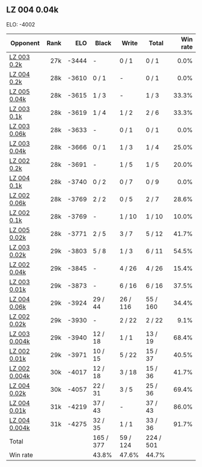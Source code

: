## LZ 004 0.04k ##

ELO: -4002

Opponent | Rank | ELO | Black | Write | Total | Win rate
---------|-----:|----:|-------|-------|-------|-------:
[LZ 003 0.2k](LZ%20003%200.2k.md) | 27k | -3444 | - | 0 / 1 | 0 / 1 | 0.0%
[LZ 004 0.2k](LZ%20004%200.2k.md) | 28k | -3610 | 0 / 1 | - | 0 / 1 | 0.0%
[LZ 005 0.04k](LZ%20005%200.04k.md) | 28k | -3615 | 1 / 3 | - | 1 / 3 | 33.3%
[LZ 003 0.1k](LZ%20003%200.1k.md) | 28k | -3619 | 1 / 4 | 1 / 2 | 2 / 6 | 33.3%
[LZ 003 0.06k](LZ%20003%200.06k.md) | 28k | -3633 | - | 0 / 1 | 0 / 1 | 0.0%
[LZ 003 0.04k](LZ%20003%200.04k.md) | 28k | -3666 | 0 / 1 | 1 / 3 | 1 / 4 | 25.0%
[LZ 002 0.2k](LZ%20002%200.2k.md) | 28k | -3691 | - | 1 / 5 | 1 / 5 | 20.0%
[LZ 004 0.1k](LZ%20004%200.1k.md) | 28k | -3740 | 0 / 2 | 0 / 7 | 0 / 9 | 0.0%
[LZ 002 0.06k](LZ%20002%200.06k.md) | 28k | -3769 | 2 / 2 | 0 / 5 | 2 / 7 | 28.6%
[LZ 002 0.1k](LZ%20002%200.1k.md) | 28k | -3769 | - | 1 / 10 | 1 / 10 | 10.0%
[LZ 005 0.02k](LZ%20005%200.02k.md) | 28k | -3771 | 2 / 5 | 3 / 7 | 5 / 12 | 41.7%
[LZ 003 0.02k](LZ%20003%200.02k.md) | 29k | -3803 | 5 / 8 | 1 / 3 | 6 / 11 | 54.5%
[LZ 002 0.04k](LZ%20002%200.04k.md) | 29k | -3845 | - | 4 / 26 | 4 / 26 | 15.4%
[LZ 003 0.01k](LZ%20003%200.01k.md) | 29k | -3873 | - | 6 / 16 | 6 / 16 | 37.5%
[LZ 004 0.06k](LZ%20004%200.06k.md) | 29k | -3924 | 29 / 44 | 26 / 116 | 55 / 160 | 34.4%
[LZ 002 0.02k](LZ%20002%200.02k.md) | 29k | -3930 | - | 2 / 22 | 2 / 22 | 9.1%
[LZ 003 0.004k](LZ%20003%200.004k.md) | 29k | -3940 | 12 / 18 | 1 / 1 | 13 / 19 | 68.4%
[LZ 002 0.01k](LZ%20002%200.01k.md) | 29k | -3971 | 10 / 15 | 5 / 22 | 15 / 37 | 40.5%
[LZ 002 0.004k](LZ%20002%200.004k.md) | 30k | -4017 | 12 / 18 | 3 / 18 | 15 / 36 | 41.7%
[LZ 004 0.02k](LZ%20004%200.02k.md) | 30k | -4057 | 22 / 31 | 3 / 5 | 25 / 36 | 69.4%
[LZ 004 0.01k](LZ%20004%200.01k.md) | 31k | -4219 | 37 / 43 | - | 37 / 43 | 86.0%
[LZ 004 0.004k](LZ%20004%200.004k.md) | 31k | -4275 | 32 / 35 | 1 / 1 | 33 / 36 | 91.7%
Total | | | 165 / 377 | 59 / 124 | 224 / 501 | 
Win rate| | | 43.8% | 47.6% | 44.7% | 
